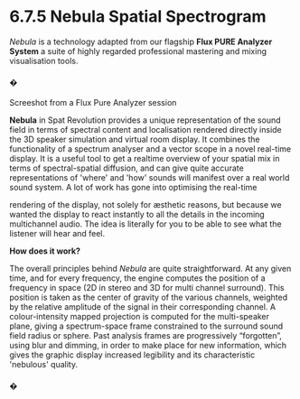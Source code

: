 # 6.7.5 Nebula Spatial Spectrogram

_Nebula_ is a technology adapted from our flagship **Flux PURE Analyzer System** a
suite of highly regarded professional mastering and mixing visualisation tools.

#### �


Screeshot from a Flux Pure Analyzer session

**Nebula** in Spat Revolution provides a unique representation of the sound field in
terms of spectral content and localisation rendered directly inside the 3D speaker
simulation and virtual room display. It combines the functionality of a spectrum
analyser and a vector scope in a novel real-time display. It is a useful tool to get a
realtime overview of your spatial mix in terms of spectral-spatial diffusion, and can
give quite accurate representations of 'where' and 'how' sounds will manifest over
a real world sound system. A lot of work has gone into optimising the real-time


rendering of the display, not solely for æsthetic reasons, but because we wanted
the display to react instantly to all the details in the incoming multichannel audio.
The idea is literally for you to be able to see what the listener will hear and feel.

**How does it work?**

The overall principles behind _Nebula_ are quite straightforward. At any given time,
and for every frequency, the engine computes the position of a frequency in space
(2D in stereo and 3D for multi channel surround). This position is taken as the center of gravity of the various channels, weighted by the relative amplitude of the
signal in their corresponding channel. A colour-intensity mapped projection is
computed for the multi-speaker plane, giving a spectrum-space frame constrained
to the surround sound field radius or sphere. Past analysis frames are progressively
“forgotten”, using blur and dimming, in order to make place for new information,
which gives the graphic display increased legibility and its characteristic 'nebulous'
quality.

#### �


